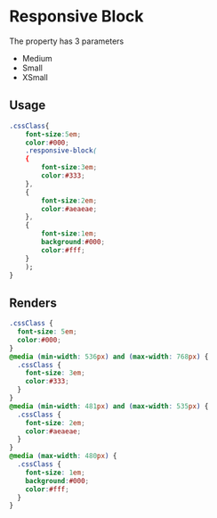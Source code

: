 Responsive Block
=========

The property has 3 parameters

* Medium
* Small
* XSmall

## Usage
```css
.cssClass{
	font-size:5em;
	color:#000;
    .responsive-block(
	{
		font-size:3em;
		color:#333;
	},
	{
		font-size:2em;
		color:#aeaeae;
	},
	{
		font-size:1em;
		background:#000;
		color:#fff;
	}
	);
}
```

## Renders
```css
.cssClass {
  font-size: 5em;
  color:#000;
}
@media (min-width: 536px) and (max-width: 768px) {
  .cssClass {
    font-size: 3em;
	color:#333;
  }
}
@media (min-width: 481px) and (max-width: 535px) {
  .cssClass {
    font-size: 2em;
	color:#aeaeae;
  }
}
@media (max-width: 480px) {
  .cssClass {
    font-size: 1em;
	background:#000;
	color:#fff;
  }
}
```